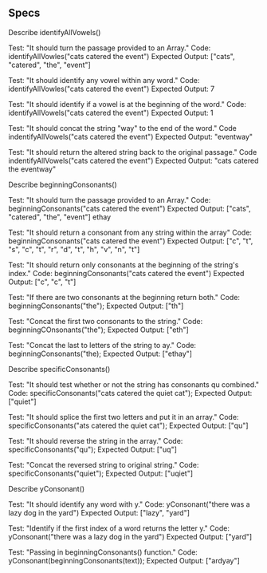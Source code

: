 <!-- # _{Application Name}_
#### _{Brief description of application}_
#### By _**{List of contributors}**
## Technologies Used
* _List all_
* _the major technologies_
* _you used in your project_
* _here
## Description
_{This is a detailed description of your application. Give as much detail as needed to explain what the application does as well as any other information you want users or other developers to have.}
## Setup/Installation Requirements
* _This is a great place_
* _to list setup instructions_
* _in a simple_
* _easy-to-understand_
* _format_
_{Leave nothing to chance! You want it to be easy for potential users, employers and collaborators to run your app. Do I need to run a server? How should I set up my databases? Is there other code this application depends on? We recommend deleting the project from your desktop, re-cloning the project from GitHub, and writing down all the steps necessary to get the project working again.}_
## Known Bugs
* _Any known issues_
* _should go here_
## License
_{Let people know what to do if they run into any issues or have questions, ideas or concerns.  Encourage them to contact you or make a contribution to the code.}_
## Contact Information
_{Add your contact information here.}_ -->
## Specs

Describe identifyAllVowels()

Test: "It should turn the passage provided to an Array."
Code: identifyAllVowles("cats catered the event")
Expected Output: ["cats", "catered", "the", "event"]

Test: "It should identify any vowel within any word."
Code: identifyAllVowles("cats catered the event")
Expected Output: 7

Test: "It should identify if a vowel is at the beginning of the word."
Code: identifyAllVowels("cats catered the event")
Expected Output: 1

Test: "It should concat the string "way" to the end of the word."
Code indentifyAllVowels("cats catered the event")
Expected Output: "eventway"

Test: "It should return the altered string back to the original passage."
Code indentifyAllVowels("cats catered the event")
Expected Output: "cats catered the eventway"

Describe beginningConsonants()

Test: "It should turn the passage provided to an Array."
Code: beginningConsonants("cats catered the event")
Expected Output: ["cats", "catered", "the", "event"] ethay

Test: "It should return a consonant from any string within the array"
Code: beginningConsonants("cats catered the event")
Expected Output: ["c", "t", "s", "c", "t", "r", "d", "t", "h", "v", "n", "t"]

Test: "It should return only consonants at the beginning of the string's index."
Code: beginningConsonants("cats catered the event")
Expected Output: ["c", "c", "t"]

Test: "If there are two consonants at the beginning return both."
Code: beginningConsonants("the");
Expected Output: ["th"]

Test: "Concat the first two consonants to the string."
Code: beginningCOnsonants("the");
Expected Output: ["eth"]

Test: "Concat the last to letters of the string to ay."
Code: beginningConsonants("the);
Expected Output: ["ethay"]

Describe specificConsonants()

Test: "It should test whether or not the string has consonants qu combined."
Code: specificConsonants("cats catered the quiet cat");
Expected Output: ["quiet"]

Test: "It should splice the first two letters and put it in an array."
Code: specificConsonants("ats catered the quiet cat");
Expected Output: ["qu"]

Test: "It should reverse the string in the array."
Code: specificConsonants("qu");
Expected Output: ["uq"]

Test: "Concat the reversed string to original string."
Code: specificConsonants("quiet");
Expected Output: ["uqiet"]

Describe yConsonant()

Test: "It should identify any word with y."
Code: yConsonant("there was a lazy dog in the yard")
Expected Output: ["lazy", "yard"]

Test: "Identify if the first index of a word returns the letter y."
Code: yConsonant("there was a lazy dog in the yard")
Expected Output: ["yard"]

Test: "Passing in beginningConsonants() function."
Code: yConsonant(beginningConsonants(text));
Expected Output: ["ardyay"]